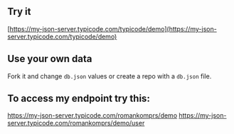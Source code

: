 ## Try it

[https://my-json-server.typicode.com/typicode/demo](https://my-json-server.typicode.com/typicode/demo)

## Use your own data

Fork it and change `db.json` values or create a repo with a `db.json` file.


## To access my endpoint try this:
https://my-json-server.typicode.com/romankomprs/demo
https://my-json-server.typicode.com/romankomprs/demo/user
